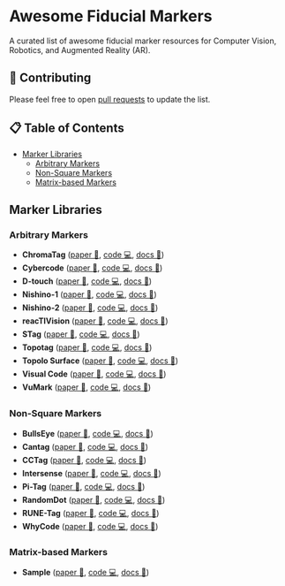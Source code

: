 # Awesome Fiducial Markers

A curated list of awesome fiducial marker resources for Computer Vision, Robotics, and Augmented Reality (AR).

## 🚀 Contributing

Please feel free to open [pull requests](https://github.com/alitourani/awesome-fiducial-marker/pulls) to update the list.

## 📋 Table of Contents

- [Marker Libraries](#marker-lists)
  - [Arbitrary Markers](#fm-arbitrary)
  - [Non-Square Markers](#fm-nonsquare)
  - [Matrix-based Markers](#fm-matrix)

## Marker Libraries <a id="marker-lists"></a>

### Arbitrary Markers <a id="fm-arbitrary"></a>

- **ChromaTag** ([paper 📃](#), [code 💻](#), [docs 📂](#))
- **Cybercode** ([paper 📃](#), [code 💻](#), [docs 📂](#))
- **D-touch** ([paper 📃](#), [code 💻](#), [docs 📂](#))
- **Nishino-1** ([paper 📃](#), [code 💻](#), [docs 📂](#))
- **Nishino-2** ([paper 📃](#), [code 💻](#), [docs 📂](#))
- **reacTIVision** ([paper 📃](#), [code 💻](#), [docs 📂](#))
- **STag** ([paper 📃](#), [code 💻](#), [docs 📂](#))
- **Topotag** ([paper 📃](#), [code 💻](#), [docs 📂](#))
- **Topolo Surface** ([paper 📃](#), [code 💻](#), [docs 📂](#))
- **Visual Code** ([paper 📃](#), [code 💻](#), [docs 📂](#))
- **VuMark** ([paper 📃](#), [code 💻](#), [docs 📂](#))

### Non-Square Markers <a id="fm-nonsquare"></a>

- **BullsEye** ([paper 📃](#), [code 💻](#), [docs 📂](#))
- **Cantag** ([paper 📃](#), [code 💻](#), [docs 📂](#))
- **CCTag** ([paper 📃](#), [code 💻](#), [docs 📂](#))
- **Intersense** ([paper 📃](#), [code 💻](#), [docs 📂](#))
- **Pi-Tag** ([paper 📃](#), [code 💻](#), [docs 📂](#))
- **RandomDot** ([paper 📃](#), [code 💻](#), [docs 📂](#))
- **RUNE-Tag** ([paper 📃](#), [code 💻](#), [docs 📂](#))
- **WhyCode** ([paper 📃](#), [code 💻](#), [docs 📂](#))

### Matrix-based Markers <a id="fm-matrix"></a>

- **Sample** ([paper 📃](#), [code 💻](#), [docs 📂](#))
